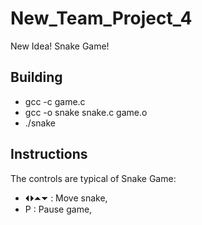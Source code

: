 # New_Team_Project_4
New Idea! Snake Game!

## Building
* gcc -c game.c
* gcc -o snake snake.c game.o
* ./snake

## Instructions
The controls are typical of Snake Game:
* ⏴⏵⏶⏷ : Move snake,
* P : Pause game,
